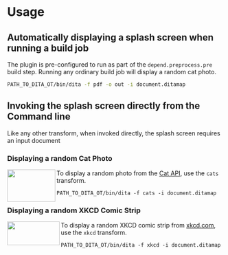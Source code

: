<h1>Usage</h1>

## Automatically displaying a splash screen when running a build job

The plugin is pre-configured to run as part of the `depend.preprocess.pre` build step. Running any ordinary build job
will display a random cat photo.

```bash
PATH_TO_DITA_OT/bin/dita -f pdf -o out -i document.ditamap
```

## Invoking the splash screen directly from the Command line

Like any other transform, when invoked directly, the splash screen requires an input document

### Displaying a random Cat Photo

<a href="https://thecatapi.com"><img src="https://cdn2.thecatapi.com/logos/thecatapi_256xW.png" align="left" width="112" height="75"></a>

To display a random photo from the [Cat API](https://thecatapi.com/), use the `cats` transform.

```console
PATH_TO_DITA_OT/bin/dita -f cats -i document.ditamap
```

### Displaying a random XKCD Comic Strip

<a href="https://xkcd.com"><img src="https://xkcd.com/s/0b7742.png" align="left" width="122" height="55"></a>

To display a random XKCD comic strip from [xkcd.com](https://xkcd.com/), use the `xkcd` transform.

```console
PATH_TO_DITA_OT/bin/dita -f xkcd -i document.ditamap
```
